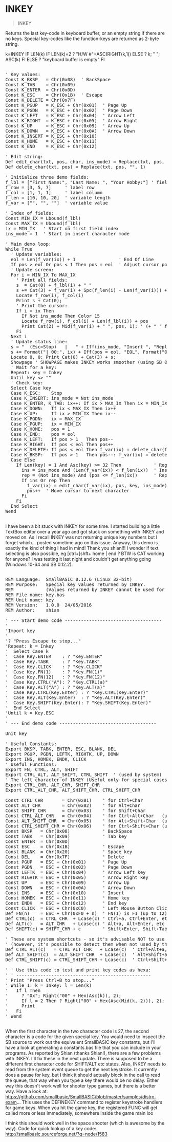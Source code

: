 # INKEY

> INKEY

Returns the last key-code in keyboard buffer, or an empty string if there are no keys. Special key-codes like the function-keys are returned as 2-byte string.


k=INKEY
IF LEN(k)
  IF LEN(k)=2
    ? "H/W #"+ASC(RIGHT(k,1))
  ELSE
    ? k; " "; ASC(k)
  FI
ELSE
  ? "keyboard buffer is empty"
FI

<pre>

' Key values:
Const K_BKSP   = Chr(0x08)  ' BackSpace
Const K_TAB    = Chr(0x09)
Const K_ENTER  = Chr(0x0D)
Const K_ESC    = Chr(0x1B)  ' Escape
Const K_DELETE = Chr(0x7F)
Const K_PGUP   = K_ESC + Chr(0x01)  ' Page Up
Const K_PGDN   = K_ESC + Chr(0x02)  ' Page Down
Const K_LEFT   = K_ESC + Chr(0x04)  ' Arrow Left
Const K_RIGHT  = K_ESC + Chr(0x05)  ' Arrow Right
Const K_UP     = K_ESC + Chr(0x09)  ' Arrow Up
Const K_DOWN   = K_ESC + Chr(0x0A)  ' Arrow Down
Const K_INSERT = K_ESC + Chr(0x10)
Const K_HOME   = K_ESC + Chr(0x11)
Const K_END    = K_ESC + Chr(0x12)

' Edit string:
Def edit_char(txt, pos, char, ins_mode) = Replace(txt, pos, char, ins_mode = 0)
Def delete_char(txt, pos) = Replace(txt, pos, "", 1)

' Initialize three demo fields:
f_lbl = ["First Name:", "Last Name: ", "Your Hobby:"] ' field label
f_row = [3, 5, 7]     ' label row
f_col = [1, 1, 1]     ' label column
f_len = [10, 10, 20]  ' variable length
f_var = ["", "", ""]  ' variable value

' Index of fields:
Const MIN_IX = Lbound(f_lbl)
Const MAX_IX = Ubound(f_lbl)
ix = MIN_IX   ' Start on first field index
ins_mode = 1  ' Start in insert character mode

' Main demo loop:
While True
  ' Update variables:
  eol = Len(f_var(ix)) + 1                ' End Of Line
  If pos > eol Or pos < 1 Then pos = eol  ' Adjust cursor pos on new field
  ' Update screen:
  For i = MIN_IX To MAX_IX
    ' Print all fields:
    s  = Cat(0) + f_lbl(i) + " "
    s += Cat(3) + f_var(i) + Spc(f_len(i) - Len(f_var(i))) + " " ' + eol
    Locate f_row(i), f_col(i)
    Print s + Cat(0);
    ' Print the cursor:
    If i = ix Then
      If Not ins_mode Then Color 15
      Locate f_row(i), f_col(i) + Len(f_lbl(i)) + pos
      Print Cat(2) + Mid(f_var(i) + " ", pos, 1); ' (+ " " for eol)
    Fi
  Next i
  ' Update status line:
  s = "  (Esc=Stop)   |   " + Iff(ins_mode, "Insert ", "Replace") + Spc(3)
  s += Format("| 00:", ix) + Iff(pos = eol, "EOL", Format("000", pos)) + Spc(1)
  Locate 0, 0: Print Cat(0) + Cat(3) + s;
  Showpage ' SHOWPAGE makes INKEY works smoother (using SB 0.12.2)
  ' Wait for a key:
  Repeat: key = Inkey
  Until key <> ""
  ' Check key:
  Select Case key
  Case K_ESC:    Stop
  Case K_INSERT: ins_mode = Not ins_mode
  Case K_ENTER, K_TAB: ix++: If ix > MAX_IX Then ix = MIN_IX
  Case K_DOWN:   If ix < MAX_IX Then ix++
  Case K_UP:     If ix > MIN_IX Then ix--
  Case K_PGDN:   ix = MAX_IX
  Case K_PGUP:   ix = MIN_IX
  Case K_HOME:   pos = 1
  Case K_END:    pos = eol
  Case K_LEFT:   If pos > 1   Then pos--
  Case K_RIGHT:  If pos < eol Then pos++
  Case K_DELETE: If pos < eol Then f_var(ix) = delete_char(f_var(ix), pos)
  Case K_BKSP:   If pos > 1   Then pos--: f_var(ix) = delete_char(f_var(ix), pos)
  Case Else
    If Len(key) = 1 And Asc(key) >= 32 Then            ' Regular character?
      ins = ins_mode And (Len(f_var(ix)) < f_len(ix))  ' Insert mode
      rep = (Not ins_mode) And (pos <= f_len(ix))      ' Replace mode
      If ins Or rep Then
        f_var(ix) = edit_char(f_var(ix), pos, key, ins_mode)
        pos++  ' Move cursor to next character
      Fi
    Fi
  End Select
Wend

</pre>

I have been a bit stuck with INKEY for some time. I started building a little TextBox editor over a year ago and got stuck on something with INKEY and moved on. As I recall INKEY was not returning unique key numbers but I forget which... posted sometime ago on this issue.
Anyway, this demo is exactly the kind of thing I had in mind! Thank you shian!!!
I wonder if text selecting is also possible, eg [ctrl+]shft+ home | end ?
BTW is CAT working for anyone? I was testing it last night and couldn't get anything going (Windows 10-64 and SB 0.12.2).
<pre>

REM Language:  SmallBASIC 0.12.6 (Linux 32-bit)
REM Purpose:   Special key values returned by INKEY.
REM            (Values returned by INKEY cannot be used for DEFINEKEY).
REM File name: key.bas
REM Unit name: key
REM Version:   1.0.0  24/05/2016
REM Author:    shian

' --- Start demo code ------------------------------------
'
'Import key
'
'? "Press Escape to stop..."
'Repeat: k = Inkey
'  Select Case k
'  Case Key.ENTER    : ? "Key.ENTER"
'  Case Key.TABK     : ? "Key.TABK"
'  Case Key.CLICK    : ? "Key.CLICK"
'  Case Key.FN(1)    : ? "Key.FN(1)"
'  Case Key.FN(12)   : ? "Key.FN(12)"
'  Case Key.CTRL("A"): ? "Key.CTRL(a)"
'  Case Key.ALT("A") : ? "Key.ALT(a)"
'  Case Key.CTRL(Key.Enter) : ? "Key.CTRL(Key.Enter)"
'  Case Key.ALT(Key.Enter)  : ? "Key.ALT(Key.Enter)"
'  Case Key.SHIFT(Key.Enter): ? "Key.SHIFT(Key.Enter)"
'  End Select
'Until k = Key.ESC
'
' --- End demo code ------------------------------------

Unit key

' Useful Constants:
Export BKSP, TABK, ENTER, ESC, BLANK, DEL
Export PGUP, PGDN, LEFTK, RIGHTK, UP, DOWN 
Export INS, HOMEK, ENDK, CLICK
' Useful Functions:
Export FN, CTRL, ALT, SHIFT
Export CTRL_ALT, ALT_SHIFT, CTRL_SHIFT  ' (used by system)
' The left character of INKEY (Useful only for special cases):
Export CTRL_CHR, ALT_CHR, SHIFT_CHR
Export CTRL_ALT_CHR, ALT_SHIFT_CHR, CTRL_SHIFT_CHR

Const CTRL_CHR       = Chr(0x01)    ' for Ctrl+Char
Const ALT_CHR        = Chr(0x02)    ' for Alt+Char
Const SHIFT_CHR      = Chr(0x03)    ' for Shift+Char
Const CTRL_ALT_CHR   = Chr(0x04)    ' for Ctrl+Alt+Char   (used by system)
Const ALT_SHIFT_CHR  = Chr(0x05)    ' for Alt+Shift+Char  (used by system)
Const CTRL_SHIFT_CHR = Chr(0x06)    ' for Ctrl+Shift+Char (used by system)
Const BKSP   = Chr(0x08)            ' BackSpace
Const TABK   = Chr(0x09)            ' Tab key
Const ENTER  = Chr(0x0D)
Const ESC    = Chr(0x1B)            ' Escape
Const BLANK  = Chr(0x20)            ' Space key
Const DEL    = Chr(0x7F)            ' Delete
Const PGUP   = ESC + Chr(0x01)      ' Page Up
Const PGDN   = ESC + Chr(0x02)      ' Page Down
Const LEFTK  = ESC + Chr(0x04)      ' Arrow Left key
Const RIGHTK = ESC + Chr(0x05)      ' Arrow Right key
Const UP     = ESC + Chr(0x09)      ' Arrow Up
Const DOWN   = ESC + Chr(0x0A)      ' Arrow Down
Const INS    = ESC + Chr(0x10)      ' Insert
Const HOMEK  = ESC + Chr(0x11)      ' Home key
Const ENDK   = ESC + Chr(0x12)      ' End key
Const CLICK  = ESC + Chr(0xC0)      ' Left Mouse Button Click
Def FN(n)    = ESC + Chr(0xF0 + n)  ' FN(1) is F1 (up to 12).
Def CTRL(c)  = CTRL_CHR  + Lcase(c) ' Ctrl+a, Ctrl+Enter, etc
Def ALT(c)   = ALT_CHR   + Lcase(c) ' Alt+a, Alt+Enter, etc
Def SHIFT(c) = SHIFT_CHR + c        ' Shift+Enter, Shift+Tab, etc

' These are system shortcuts - so it's advisable NOT to use them at all!
' (however, it's possible to detect them when not used by the system).
Def CTRL_ALT(c)   = CTRL_ALT_CHR   + Lcase(c)  ' Ctrl+Alt+a, etc
Def ALT_SHIFT(c)  = ALT_SHIFT_CHR  + Lcase(c)  ' Alt+Shift+a, etc
Def CTRL_SHIFT(c) = CTRL_SHIFT_CHR + Lcase(c)  ' Ctrl+Shift+a, etc

' ' Use this code to test and print key codes as hexa:
' ' --------------------------------------------------
' Print "Press Ctrl+B to stop..."
' While 1: k = Inkey: l = Len(k)
'   If l Then
'     ? "0x"; Right("00" + Hex(Asc(k)), 2);
'     If l = 2 Then ? Right("00" + Hex(Asc(Mid(k, 2))), 2);
'     Print
'   Fi
' Wend

</pre>

When the first character in the two character code is 27, the second character is a code for the given special key. You would need to inspect the SB source to work out the equivalent SmallBASIC key constants, but I'll have a look at generating a constants.bas file that you can include in your programs.
As reported by Shian (thanks Shian!), there are a few problems with INKEY. I'll fix these in the next update. There is supposed to be a different first character code for SHIFT/ALT etc states.
Also, INKEY needs to read from the system event queue to get the next keystroke. It currently does a pause for key, but I think it should actually block in the call to read the queue, that way when you type a key there would be no delay. Either way this doesn't work well for shooter type games, but there is a better way. Have a look at:
https://github.com/smallbasic/SmallBASIC/blob/master/samples/distro-exam...
This uses the DEFINEKEY command to register keystroke handlers for game keys. When you hit the game key, the registered FUNC will get called more or less immediately, somewhere inside the game main loo<p>I think this should work well in the space shooter (which is awesome by the way).
Code for quick lookup of a key code:
http://smallbasic.sourceforge.net/?q=node/1583
